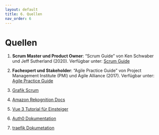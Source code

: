 ```yaml
---
layout: default
title: 6. Quellen
nav_order: 6
---
```

# Quellen



1. **Scrum Master und Product Owner**: “Scrum Guide” von Ken Schwaber und Jeff Sutherland (2020). Verfügbar unter: [Scrum Guide](https://scrumguides.org/scrum-guide.html)

2. **Fachexpert und Stakeholder**: “Agile Practice Guide” von Project Management Institute (PMI) und Agile Alliance (2017). Verfügbar unter: [Agile Practice Guide](https://www.pmi.org/pmbok-guide-standards/practice-guides/agile)
3.  [Grafik Scrum](https://www.it-agile.de/agiles-wissen/scrum/was-ist-scrum/) 
4. [Amazon Rekognition Docs ](https://docs.aws.amazon.com/rekognition/latest/dg/what-is.html)
5. [Vue 3 Tutorial für Einsteiger ](https://vuejs.de/artikel/vuejs-tutorial-deutsch-anfaenger/)
6. [Auth0 Dokumentation](https://github.com/auth0/auth0-vue) 
8.  [traefik Dokumetation](https://doc.traefik.io/traefik/)




